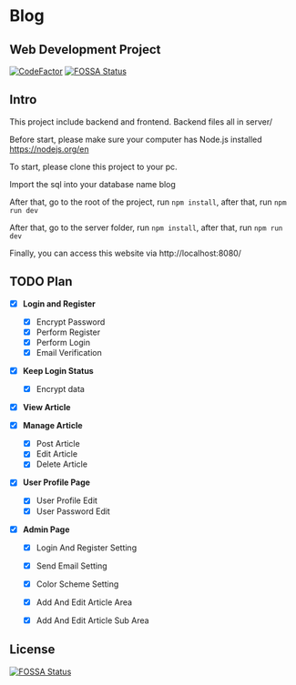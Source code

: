 # Blog

## Web Development Project

[![CodeFactor](https://www.codefactor.io/repository/github/jingming295/blog/badge)](https://www.codefactor.io/repository/github/jingming295/blog)
[![FOSSA Status](https://app.fossa.com/api/projects/git%2Bgithub.com%2Fjingming295%2FBlog.svg?type=shield)](https://app.fossa.com/projects/git%2Bgithub.com%2Fjingming295%2FBlog?ref=badge_shield)

## Intro

This project include backend and frontend. Backend files all in server/

Before start, please make sure your computer has Node.js installed https://nodejs.org/en

To start, please clone this project to your pc.

Import the sql into your database name blog

After that, go to the root of the project, run ```npm install```, after that, run ```npm run dev```

After that, go to the server folder,  run ```npm install```, after that, run ```npm run dev```

Finally, you can access this website via http://localhost:8080/

## TODO Plan

- [x] **Login and Register**
  - [x] Encrypt Password
  - [x] Perform Register
  - [x] Perform Login 
  - [x] Email Verification

- [x] **Keep Login Status**
  - [x] Encrypt data

- [x] **View Article**
  
- [x] **Manage Article**
  - [x] Post Article
  - [x] Edit Article
  - [x] Delete Article

- [x] **User Profile Page**
  - [x] User Profile Edit
  - [x] User Password Edit

- [x] **Admin Page**
  - [x] Login And Register Setting
  - [x] Send Email Setting
  - [x] Color Scheme Setting
  - [x] Add And Edit Article Area
  - [x] Add And Edit Article Sub Area


## License
[![FOSSA Status](https://app.fossa.com/api/projects/git%2Bgithub.com%2Fjingming295%2FBlog.svg?type=large)](https://app.fossa.com/projects/git%2Bgithub.com%2Fjingming295%2FBlog?ref=badge_large)
